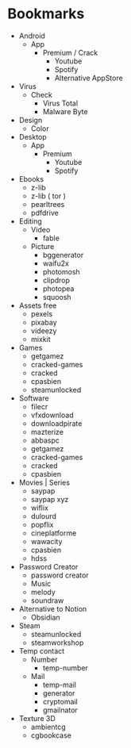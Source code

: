# Bookmarks
- Android
	- App
		- Premium / Crack
			- Youtube
			- Spotify
			- Alternative AppStore
- Virus
	- Check
		- Virus Total
		- Malware Byte
- Design
	- Color
- Desktop
	- App
		- Premium
			- Youtube
			- Spotify
- Ebooks
	- z-lib
	- z-lib ( tor )
	- pearltrees
	- pdfdrive
- Editing
	- Video
		- fable
	- Picture
		- bggenerator
		- waifu2x
		- photomosh
		- clipdrop
		- photopea
		- squoosh
- Assets free 
	- pexels
	- pixabay
	- videezy
	- mixkit
- Games
	- getgamez
	- cracked-games
	- cracked
	- cpasbien
	- steamunlocked
- Software
	- filecr
	- vfxdownload
	- downloadpirate
	- mazterize
	- abbaspc
	- getgamez
	- cracked-games
	- cracked
	- cpasbien
- Movies | Series
	- saypap
	- saypap xyz
	- wiflix
	- dulourd
	- popflix
	- cineplatforme
	- wawacity
	- cpasbien
	- hdss
- Password Creator
	- password creator
	- Music
	- melody
	- soundraw
- Alternative to Notion
	- Obsidian
- Steam
	- steamunlocked
	- steamworkshop
- Temp contact
	- Number
		- temp-number
	- Mail
		- temp-mail
		- generator
		- cryptomail
		- gmailnator
- Texture 3D
	- ambientcg
	- cgbookcase
